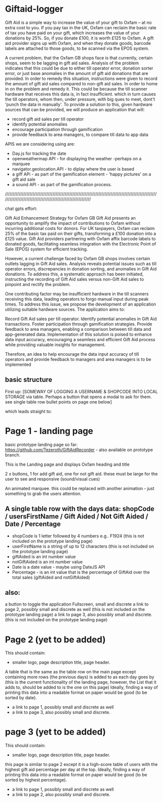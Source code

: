 # Giftaid-logger

Gift Aid is a simple way to increase the value of your gift to Oxfam – at no extra cost to you. If you pay tax in the UK, Oxfam can reclaim the basic rate of tax you have paid on your gift, which increases the value of your donations by 25%. So, if you donate £100, it is worth £125 to Oxfam. A gift aid provider signs up with Oxfam, and when they donate goods, barcode labels are attached to those goods, to be scanned via the EPOS system.

A current problem, that the Oxfam GB shops face is that currently, certain shops, seem to be lagging in gift aid sales. Analysis of the problem indicates that this could be due to either till operator error, donation sorter error, or just base anomalies in the amount of gift aid donations that are provided. In order to remedy this situation, instructions were given to record the amount of gift aid sales compared to non-gift aid sales. In order to home in on the problem and remedy it. This could be because the till scanner hardware that receives this data is, in fact insufficient. which in turn causes the till operators, whom then, under pressure, with big ques to meet, dont't 'punch the data in manually'.
To provide a solution to this, given hardware sources that can be provided, we will produce an application that will:

- record gift aid sales per till operator
- identify potential anomalies
- encourage participation through gamification
- provide feedback to area managers, to compare till data to app data

APIS we are considering using are:

- Day.js for tracking the date
- openweathermap API - for displaying the weather -perhaps on a marquee
- navigator.geolocation.API - to diplay where the user is based
- a giff APi - as part of the gamification element - 'happy pictures' on a gift aid sale
- a sound API - as part of the gamification process.
  

///////////////////////////////////////////////////////////////////////////////////////////////////////////////////////////////////////////////////////////

chat gpts effort:


Gift Aid Enhancement Strategy for Oxfam GB
Gift Aid presents an opportunity to amplify the impact of contributions to Oxfam without incurring additional costs for donors. For UK taxpayers, Oxfam can reclaim 25% of the basic tax paid on their gifts, transforming a £100 donation into a £125 value. Gift Aid providers partnering with Oxfam affix barcode labels to donated goods, facilitating seamless integration with the Electronic Point of Sale (EPOS) system for efficient tracking.

However, a current challenge faced by Oxfam GB shops involves certain outlets lagging in Gift Aid sales. Analysis reveals potential issues such as till operator errors, discrepancies in donation sorting, and anomalies in Gift Aid donations. To address this, a systematic approach has been initiated, instructing the recording of Gift Aid sales versus non-Gift Aid sales to pinpoint and rectify the problem.

One contributing factor may be insufficient hardware in the till scanners receiving this data, leading operators to forgo manual input during peak times. To address this issue, we propose the development of an application utilizing suitable hardware sources. The application aims to:

Record Gift Aid sales per till operator.
Identify potential anomalies in Gift Aid transactions.
Foster participation through gamification strategies.
Provide feedback to area managers, enabling a comparison between till data and app-generated data.
Implementation of this solution is poised to enhance data input accuracy, encouraging a seamless and efficient Gift Aid process while providing valuable insights for management.

Therefore, an idea to help encourage the data input accuracy of till operators and provide feedback to managers and area managers is to be implemented

## basic structure

First up: 
[SOMEWAY OF LOGGING A USERNAME & SHOPCODE INTO LOCAL STORAGE via table. Perhaps a button that opens a modal to ask for them. see single table row bullet points on page one below]

which leads straight to:

# Page 1 - landing page 

basic prototype landing page so far: https://github.com/Tezeroth/GiftAidRecorder - also available on prototype branch.

This is the Landing page and displays Oxfam heading and title

2 x buttons, 1 for add gift aid, one for not gift aid. these must be large for the user to see and responsive (sound/visual cues)

An animated marquee. this could be replaced with another animation - just something to grab the users attention.

## A single table row with the days data: shopCode / usersFirstName / Gift Aided / Not Gift Aided / Date / Percentage

- shopCode is 1 letter followed by 4 numbers e.g.. F1924 (this is not included on the prototype landing page)
- userFirstName is a string of up to 12 characters (this is not included on the prototype landing page)
- giftAided is an int number value
- notGiftAided is an int number value
- Date is a date value - maybe using DateJS API
- Percentage - is an int value that is the percentage of GiftAid over the total sales (giftAided and notGiftAided)

## also:

a button to toggle the application Fullscreen, small and discrete
a link to page 2, possibly small and discrete as well (this is not included on the prototype landing page)
a link to page 3, also possibly small and discrete. (this is not included on the prototype landing page)
  
# Page 2 (yet to be added)

This should contain:

- smaller logo, page description title, page header.

A table that is the same as the table row on the main page except containing more rows (the previous days) is added to as each day goes by
(this is the current functionality of the landing page, however, the List that it adds to, should be added to is the one on this page)
Ideally, finding a way of printing this data into a readable format on paper would be good (to be sorted by date).

- a link to page 1, possibly small and discrete as well 
- a link to page 3, also possibly small and discrete. 


# page 3 (yet to be added)

This should contain:

- smaller logo, page description title, page header.

this page is similar to page 2 except it is a high-score table of users with the highest gift aid percentage per day at the top.
Ideally, finding a way of printing this data into a readable format on paper would be good (to be sorted by highest percentage).

- a link to page 1, possibly small and discrete as well 
- a link to page 2, also possibly small and discrete. 

